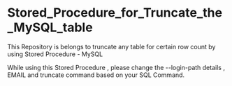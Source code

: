 # Stored_Procedure_for_Truncate_the_MySQL_table
This Repository is belongs to truncate any table for certain row count by using Stored Procedure - MySQL

While using this Stored Procedure , please change the --login-path  details , EMAIL and truncate command based on your SQL Command.

